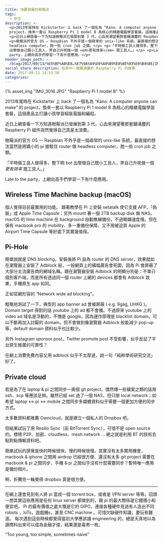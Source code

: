 ```yaml
---
title: 快要發霉的樹莓派
tags:
  - 中文
description: >-
  <p>2013年尾時在 Kickstarter 上 back 了一個名為 “Kano: A computer anyone can make” 的
  project，換來一套以 Raspberry Pi 1 model B 為核心的精緻電腦學習套裝，這個產品主打讓小孩學習組裝電腦和編程。</p>
  <p>近日上網查看一下方知道樹莓派已發展到第 3 代，心血來潮望著那套鋪滿塵的 Raspberry Pi 組件突然覺得自己真是太浪費。</p>
  <p>樹莓派的官方 OS — Raspbian 不外乎是一個尋常的 unix-like 系統，最直接的想法當然是將嬌小的 pi 接駁住 router 做
  headless computer，跑一些 cron job 之類。</p> <p>「平時做工具人做得多，整下啲 bot
  出黎做自己既小工具人，畀自己升呢做一個 <em>更有效率</em> 既工具人。」</p> <p>Late to the
  party，上網向高手們學習一下有什麼應用。</p>
header_image_path: >-
  /blog/2017/09/13/%E5%BF%AB%E8…%E7%9A%84%E6%A8%B9%E8%8E%93%E6%B4%BE/IMG_3016.JPG
social_share_description: 在家中一個鋪滿塵的 Raspberry Pi 的故事
date: 2017-09-13 14:53:50
categories:
---
```



{% asset_img "IMG_3016.JPG" "Raspberry Pi 1 model B" %}

2013年尾時在 Kickstarter 上 back 了一個名為 “Kano: A computer anyone can make” 的 project，換來一套以 Raspberry Pi 1 model B 為核心的精緻電腦學習套裝，這個產品主打讓小孩學習組裝電腦和編程。

近日上網查看一下方知道樹莓派已發展到第 3 代，心血來潮望著那套鋪滿塵的 Raspberry Pi 組件突然覺得自己真是太浪費。

樹莓派的官方 OS — Raspbian 不外乎是一個尋常的 unix-like 系統，最直接的想法當然是將嬌小的 pi 接駁住 router 做 headless computer，跑一些 cron job 之類。

「平時做工具人做得多，整下啲 bot 出黎做自己既小工具人，畀自己升呢做一個 *更有效率* 既工具人。」

Late to the party，上網向高手們學習一下有什麼應用。

## Wireless Time Machine backup (macOS)

個人覺得目前最實用的功能。
跟著教學在 Pi 上安裝 netatalk 使它支援 AFP，「偽裝」成 Apple Time Capsule；另外 mount 著一個 2TB backup disk 做 NAS。macOS 的 time machine 在 background 自動無線備份，不過略嫌速度慢。但在保有 macbook pro 的 mobility、多一重備份保障、又不用被迫買 Apple 的 Airport Time Capsule 等好處下其實幾值得。

## Pi-Hole

簡單說就是 DNS blocking，安裝後將 Pi 設為 router 的 DNS server，效果就如在瀏覽器上安裝了 Adblock 般，一般網頁上的橫幅廣告會死圖，因為 Pi 會屏蔽了大部分主流廣告商的網域名稱。跟在瀏覽器安裝 Adblock 的明顯分別是：不單只個別客戶端，而是所有透過同一個 router 上網的 devices 都會有 Adblock 效果，手機原生 app 如同。

正如官網形容的 “Network wide ad blocking”。

粗略地測試了一下，典型的 app banner ad 會被屏蔽 ( e.g. 9gag, LIHKG )。Domain target 得對的話 youtube 上的 ad 都不會播。不過原來 youtube 上的 video ad 域名是浮動的，不愧是 google。因為運作原理是 blacklist domain，可以不斷再加入討厭的 domain。但不會做到像瀏覽器 Adblock 般能減少 pop-up 等，default domain 資料似乎也比較少。

另外 Instagram sponsor post，Twitter promote post 不受影響，似乎反証了平台原生推廣的可靠性？

在網上消費免費內容又用 adblock 似乎不太厚道，說一句「純粹學術研究交流」好了。

## Private cloud

若是為了在 laptop & pi 之間同步一兩個 git project，偶然傳一些檔案之類的話用 ssh、scp 等應該足夠。雖然已經 set 過了一個 NAS，但只限 local network；如希望 laptop <-> pi <-> mobile 之間同步多媒體資料似乎需要一個更加方便的同步方式。

太多數資料都推薦 Owncloud，就是建立一個私人的 Dropbox 吧。

但結果試玩了用 Resilio Sync（前 BitTorrent Sync），可惜不是 open source 的。標榜 P2P、加密、cloudless、mesh network … 總之就是利用 BT 的技術去點對點傳輸資料吧。

簡單試玩的感覺是快的時候很快，慢的時候很慢。其實沒有太多實用機會，macbook & iphone 之間用 airdrop 已經很方便、還沒有太多 git project  需要在 macbook & pi 之間同步、手機 &  pi 之間似乎沒有什麼需要同步？暫時唯一應用是備份相片。

啊，折騰完一輪覺得 dropbox 真是很方便。

---

在網上還會見到有人將 pi 當成一個 torrent box，或者是 VPN server 等等。回頭一想其實這些應用是任何 linux server 都做到的，跟 pi 的最大關係是它體積小和便宜吧。
Pi 的最有價值之處大慨是它的 GIPO，連接各種硬件見過有人造出不同 robots ，IoTs，遊戲機s，甚至 CNC  machine 。可惜欠缺硬件知識，要玩有難道。
每次遇到這些時候都覺得當初大學應該讀 engineering 的，總是天真地以為讀商科出來可以成為金融才俊，結果還是毒男一枚。

“Too young, too simple, sometimes naive”
